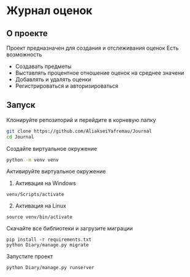 # Журнал оценок 
## О проекте
Проект предназначен для создания и отслеживания оценок
Есть возможность
- Создавать предметы
- Выставлять процентное отношение оценок на среднее значени
- Добавлять и удалять оценки
- Регистрироваться и авторизироваться
## Запуск
Клонируйте репозиторий и перейдите в корневую папку
```bash
git clone https://github.com/AliakseiYafremau/Journal
cd Journal
```
Создайте виртуальное окружение
```bash
python -m venv venv
```
Активируйте виртуальное окружение
1. Активация на Windows
```
venv/Scripts/activate
```
2. Активация на Linux
```
source venv/bin/activate
```
Скачайте все библиотеки и загрузите миграции
```
pip install -r requirements.txt
python Diary/manage.py migrate
```
Запустите проект
```
python Diary/manage.py runserver
```